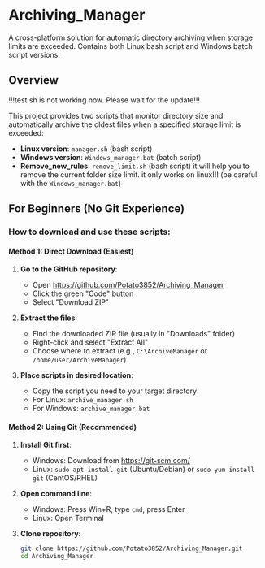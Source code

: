 # Archiving_Manager
A cross-platform solution for automatic directory archiving when storage limits are exceeded.
Contains both Linux bash script and Windows batch script versions.
## Overview

!!!test.sh is not working now. Please wait for the update!!!

This project provides two scripts that monitor directory size and automatically archive the oldest files when a specified storage limit is exceeded:

- **Linux version**: `manager.sh` (bash script)
- **Windows version**: `Windows_manager.bat` (batch script)
- **Remove_new_rules**: `remove_limit.sh` (bash script) it will help you to remove the current folder size limit. it only works on linux!!! (be careful with the `Windows_manager.bat`)

## For Beginners (No Git Experience)

### How to download and use these scripts:

#### Method 1: Direct Download (Easiest)
1. **Go to the GitHub repository**: 
   - Open https://github.com/Potato3852/Archiving_Manager
   - Click the green "Code" button
   - Select "Download ZIP"

2. **Extract the files**:
   - Find the downloaded ZIP file (usually in "Downloads" folder)
   - Right-click and select "Extract All"
   - Choose where to extract (e.g., `C:\ArchiveManager` or `/home/user/ArchiveManager`)

3. **Place scripts in desired location**:
   - Copy the script you need to your target directory
   - For Linux: `archive_manager.sh`
   - For Windows: `archive_manager.bat`

#### Method 2: Using Git (Recommended)
1. **Install Git first**:
   - Windows: Download from https://git-scm.com/
   - Linux: `sudo apt install git` (Ubuntu/Debian) or `sudo yum install git` (CentOS/RHEL)

2. **Open command line**:
   - Windows: Press Win+R, type `cmd`, press Enter
   - Linux: Open Terminal

3. **Clone repository**:
   ```bash
   git clone https://github.com/Potato3852/Archiving_Manager.git
   cd Archiving_Manager
